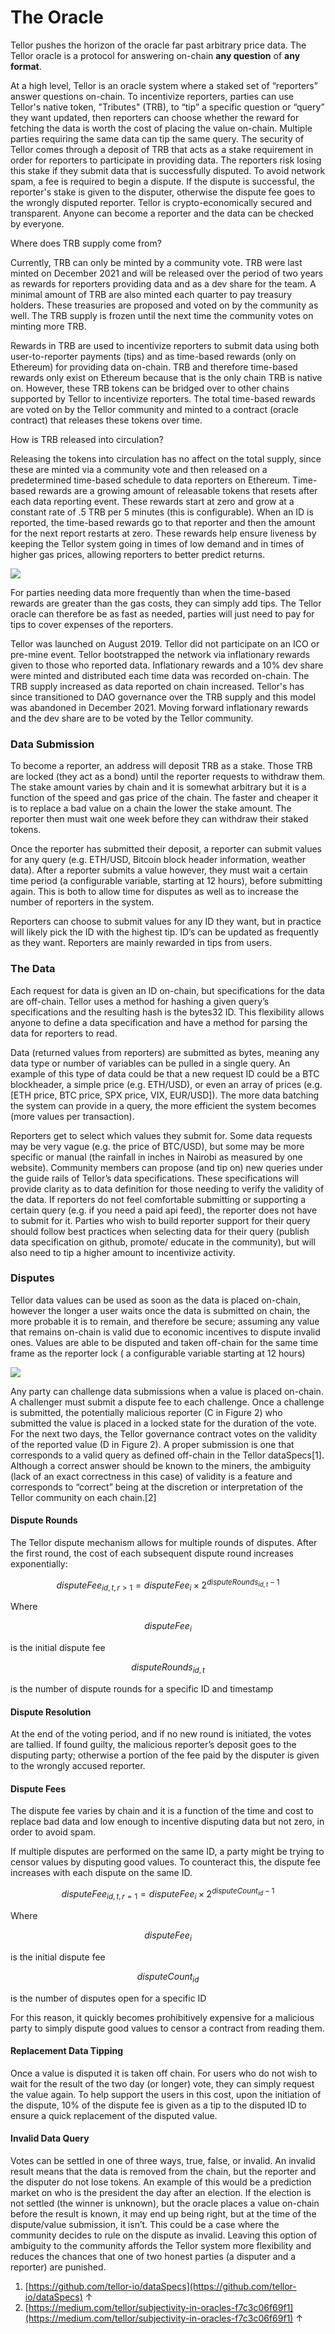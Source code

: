 # The Oracle

Tellor pushes the horizon of the oracle far past arbitrary price data. The Tellor oracle is a protocol for answering on-chain **any question** of **any format**.

At a high level, Tellor is an oracle system where a staked set of “reporters” answer questions on-chain. To incentivize reporters, parties can use Tellor's native token, "Tributes" (TRB), to “tip” a specific question or “query” they want updated, then reporters can choose whether the reward for fetching the data is worth the cost of placing the value on-chain. Multiple parties requiring the same data can tip the same query. The security of Tellor comes through a deposit of TRB that acts as a stake requirement in order for reporters to participate in providing data. The reporters risk losing this stake if they submit data that is successfully disputed. To avoid network spam, a fee is required to begin a dispute. If the dispute is successful, the reporter's stake is given to the disputer, otherwise the dispute fee goes to the wrongly disputed reporter. Tellor is crypto-economically secured and transparent. Anyone can become a reporter and the data can be checked by everyone.

Where does TRB supply come from?

Currently, TRB can only be minted by a community vote. TRB were last minted on December 2021 and will be released over the period of two years as rewards for reporters providing data and as a dev share for the team. A minimal amount of TRB are also minted each quarter to pay treasury holders. These treasuries are proposed and voted on by the community as well. The TRB supply is frozen until the next time the community votes on minting more TRB.

Rewards in TRB are used to incentivize reporters to submit data using both user-to-reporter payments (tips) and as time-based rewards (only on Ethereum) for providing data on-chain. TRB and therefore time-based rewards only exist on Ethereum because that is the only chain TRB is native on. However, these TRB tokens can be bridged over to other chains supported by Tellor to incentivize reporters. The total time-based rewards are voted on by the Tellor community and minted to a contract (oracle contract) that releases these tokens over time.

How is TRB released into circulation?

Releasing the tokens into circulation has no affect on the total supply, since these are minted via a community vote and then released on a predetermined time-based schedule to data reporters on Ethereum. Time-based rewards are a growing amount of releasable tokens that resets after each data reporting event. These rewards start at zero and grow at a constant rate of .5 TRB per 5 minutes (this is configurable). When an ID is reported, the time-based rewards go to that reporter and then the amount for the next report restarts at zero. These rewards help ensure liveness by keeping the Tellor system going in times of low demand and in times of higher gas prices, allowing reporters to better predict returns.

![](<../../.gitbook/assets/0 (2) (1)>)

For parties needing data more frequently than when the time-based rewards are greater than the gas costs, they can simply add tips. The Tellor oracle can therefore be as fast as needed, parties will just need to pay for tips to cover expenses of the reporters.

Tellor was launched on August 2019. Tellor did not participate on an ICO or pre-mine event. Tellor bootstrapped the network via inflationary rewards given to those who reported data. Inflationary rewards and a 10% dev share were minted and distributed each time data was recorded on-chain. The TRB supply increased as data reported on chain increased. Tellor's has since transitioned to DAO governance over the TRB supply and this model was abandoned in December 2021. Moving forward inflationary rewards and the dev share are to be voted by the Tellor community.

### Data Submission

To become a reporter, an address will deposit TRB as a stake. Those TRB are locked (they act as a bond) until the reporter requests to withdraw them. The stake amount varies by chain and it is somewhat arbitrary but it is a function of the speed and gas price of the chain. The faster and cheaper it is to replace a bad value on a chain the lower the stake amount. The reporter then must wait one week before they can withdraw their staked tokens.

Once the reporter has submitted their deposit, a reporter can submit values for any query (e.g. ETH/USD, Bitcoin block header information, weather data). After a reporter submits a value however, they must wait a certain time period (a configurable variable, starting at 12 hours), before submitting again. This is both to allow time for disputes as well as to increase the number of reporters in the system.

Reporters can choose to submit values for any ID they want, but in practice will likely pick the ID with the highest tip. ID’s can be updated as frequently as they want. Reporters are mainly rewarded in tips from users.

### The Data

Each request for data is given an ID on-chain, but specifications for the data are off-chain. Tellor uses a method for hashing a given query’s specifications and the resulting hash is the bytes32 ID. This flexibility allows anyone to define a data specification and have a method for parsing the data for reporters to read.

Data (returned values from reporters) are submitted as bytes, meaning any data type or number of variables can be pulled in a single query. An example of this type of data could be that a new request ID could be a BTC blockheader, a simple price (e.g. ETH/USD), or even an array of prices (e.g. \[ETH price, BTC price, SPX price, VIX, EUR/USD]). The more data batching the system can provide in a query, the more efficient the system becomes (more values per transaction).

Reporters get to select which values they submit for. Some data requests may be very vague (e.g. the price of BTC/USD), but some may be more specific or manual (the rainfall in inches in Nairobi as measured by one website). Community members can propose (and tip on) new queries under the guide rails of Tellor’s data specifications. These specifications will provide clarity as to data definition for those needing to verify the validity of the data. If reporters do not feel comfortable submitting or supporting a certain query (e.g. if you need a paid api feed), the reporter does not have to submit for it. Parties who wish to build reporter support for their query should follow best practices when selecting data for their query (publish data specification on github, promote/ educate in the community), but will also need to tip a higher amount to incentivize activity.

### Disputes

Tellor data values can be used as soon as the data is placed on-chain, however the longer a user waits once the data is submitted on chain, the more probable it is to remain, and therefore be secure; assuming any value that remains on-chain is valid due to economic incentives to dispute invalid ones. Values are able to be disputed and taken off-chain for the same time frame as the reporter lock ( a configurable variable starting at 12 hours)

![](../../.gitbook/assets/1)

Any party can challenge data submissions when a value is placed on-chain. A challenger must submit a dispute fee to each challenge. Once a challenge is submitted, the potentially malicious reporter (C in Figure 2) who submitted the value is placed in a locked state for the duration of the vote. For the next two days, the Tellor governance contract votes on the validity of the reported value (D in Figure 2). A proper submission is one that corresponds to a valid query as defined off-chain in the Tellor dataSpecs\[1]. Although a correct answer should be known to the miners, the ambiguity (lack of an exact correctness in this case) of validity is a feature and corresponds to “correct” being at the discretion or interpretation of the Tellor community on each chain.\[2]

#### Dispute Rounds

The Tellor dispute mechanism allows for multiple rounds of disputes. After the first round, the cost of each subsequent dispute round increases exponentially:

$$
disputeFee_{id,t,r>1} = disputeFee_i \times 2^{disputeRounds_{id,t} -1}
$$

Where

$$
disputeFee_i
$$

is the initial dispute fee

$$
disputeRounds_{id,t}
$$

is the number of dispute rounds for a specific ID and timestamp

#### Dispute Resolution <a href="#_piarsi92ue00" id="_piarsi92ue00"></a>

At the end of the voting period, and if no new round is initiated, the votes are tallied. If found guilty, the malicious reporter’s deposit goes to the disputing party; otherwise a portion of the fee paid by the disputer is given to the wrongly accused reporter.

#### Dispute Fees

The dispute fee varies by chain and it is a function of the time and cost to replace bad data and low enough to incentive disputing data but not zero, in order to avoid spam.

If multiple disputes are performed on the same ID, a party might be trying to censor values by disputing good values. To counteract this, the dispute fee increases with each dispute on the same ID.

$$
disputeFee_{id,t,r=1} = disputeFee_i \times 2^{disputeCount_{id} - 1}
$$

Where

$$
disputeFee_i
$$

is the initial dispute fee

$$
disputeCount_{id}
$$

is the number of disputes open for a specific ID

For this reason, it quickly becomes prohibitively expensive for a malicious party to simply dispute good values to censor a contract from reading them.

#### Replacement Data Tipping

Once a value is disputed it is taken off chain. For users who do not wish to wait for the result of the two day (or longer) vote, they can simply request the value again. To help support the users in this cost, upon the initiation of the dispute, 10% of the dispute fee is given as a tip to the disputed ID to ensure a quick replacement of the disputed value.

#### Invalid Data Query

Votes can be settled in one of three ways, true, false, or invalid. An invalid result means that the data is removed from the chain, but the reporter and the disputer do not lose tokens. An example of this would be a prediction market on who is the president the day after an election. If the election is not settled (the winner is unknown), but the oracle places a value on-chain before the result is known, it may end up being right, but at the time of the dispute/value submission, it isn’t. This could be a case where the community decides to rule on the dispute as invalid. Leaving this option of ambiguity to the community affords the Tellor system more flexibility and reduces the chances that one of two honest parties (a disputer and a reporter) are punished.

1. [https://github.com/tellor-io/dataSpecs](https://github.com/tellor-io/dataSpecs) ↑
2. [https://medium.com/tellor/subjectivity-in-oracles-f7c3c06f69f1](https://medium.com/tellor/subjectivity-in-oracles-f7c3c06f69f1) ↑
